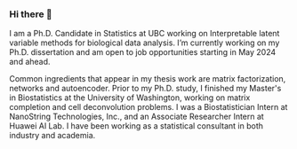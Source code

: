 ### Hi there 👋


I am a Ph.D. Candidate in Statistics at UBC working on Interpretable latent variable methods for biological data analysis. I’m currently working on my Ph.D. dissertation and am open to job opportunities starting in May 2024 and ahead.

Common ingredients that appear in my thesis work are matrix factorization, networks and autoencoder. Prior to my Ph.D. study, I finished my Master's in Biostatistics at the University of Washington, working on matrix completion and cell deconvolution problems. I was a Biostatistician Intern at NanoString Technologies, Inc., and an Associate Researcher Intern at Huawei AI Lab. I have been working as a statistical consultant in both industry and academia.


<!--
**thisisyichenzhang/thisisyichenzhang** is a ✨ _special_ ✨ repository because its `README.md` (this file) appears on your GitHub profile.

Here are some ideas to get you started:

- 🔭 I’m currently working on ...
- 🌱 I’m currently learning ...
- 👯 I’m looking to collaborate on ...
- 🤔 I’m looking for help with ...
- 💬 Ask me about ...
- 📫 How to reach me: ...
- 😄 Pronouns: ...
- ⚡ Fun fact: ...
-->
